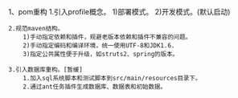 1、pom重构
	1.引入profile概念。
    	1)部署模式。
  		2)开发模式。(默认启动)
  	
  	2.规范maven结构。
  		1)手动指定依赖和插件，规避老版本依赖和插件不兼容的问题。
  		2)手动指定编码和编译环境，统一使用UTF-8和JDK1.6.
  		3)指定公共属性便于升级，如struts2、spring的版本。
  	
  	3.引入数据库重构。[暂缓]
  		1.加入sql系统脚本和测试脚本到src/main/resources目录下。
  		2.通过ant任务插件生成数据库、数据表和初始数据。